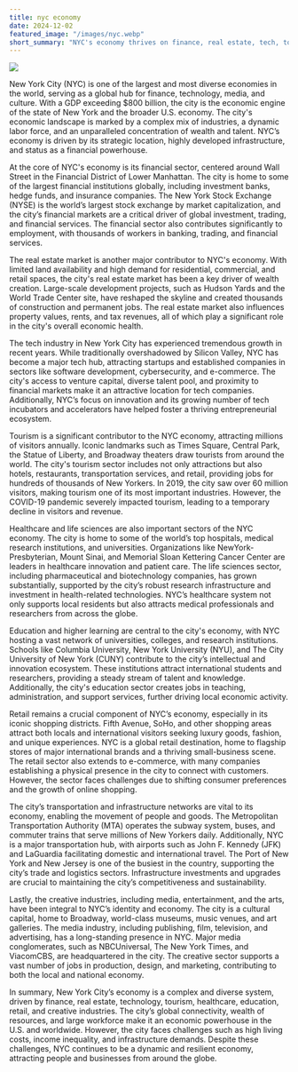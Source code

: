 ```yaml
---
title: nyc economy
date: 2024-12-02
featured_image: "/images/nyc.webp"
short_summary: "NYC's economy thrives on finance, real estate, tech, tourism, healthcare, and culture."
---
```


![](/images/nyc.webp)

New York City (NYC) is one of the largest and most diverse economies in the world, serving as a global hub for finance, technology, media, and culture. With a GDP exceeding $800 billion, the city is the economic engine of the state of New York and the broader U.S. economy. The city's economic landscape is marked by a complex mix of industries, a dynamic labor force, and an unparalleled concentration of wealth and talent. NYC’s economy is driven by its strategic location, highly developed infrastructure, and status as a financial powerhouse.

At the core of NYC's economy is its financial sector, centered around Wall Street in the Financial District of Lower Manhattan. The city is home to some of the largest financial institutions globally, including investment banks, hedge funds, and insurance companies. The New York Stock Exchange (NYSE) is the world’s largest stock exchange by market capitalization, and the city’s financial markets are a critical driver of global investment, trading, and financial services. The financial sector also contributes significantly to employment, with thousands of workers in banking, trading, and financial services.

The real estate market is another major contributor to NYC's economy. With limited land availability and high demand for residential, commercial, and retail spaces, the city's real estate market has been a key driver of wealth creation. Large-scale development projects, such as Hudson Yards and the World Trade Center site, have reshaped the skyline and created thousands of construction and permanent jobs. The real estate market also influences property values, rents, and tax revenues, all of which play a significant role in the city's overall economic health.

The tech industry in New York City has experienced tremendous growth in recent years. While traditionally overshadowed by Silicon Valley, NYC has become a major tech hub, attracting startups and established companies in sectors like software development, cybersecurity, and e-commerce. The city's access to venture capital, diverse talent pool, and proximity to financial markets make it an attractive location for tech companies. Additionally, NYC’s focus on innovation and its growing number of tech incubators and accelerators have helped foster a thriving entrepreneurial ecosystem.

Tourism is a significant contributor to the NYC economy, attracting millions of visitors annually. Iconic landmarks such as Times Square, Central Park, the Statue of Liberty, and Broadway theaters draw tourists from around the world. The city's tourism sector includes not only attractions but also hotels, restaurants, transportation services, and retail, providing jobs for hundreds of thousands of New Yorkers. In 2019, the city saw over 60 million visitors, making tourism one of its most important industries. However, the COVID-19 pandemic severely impacted tourism, leading to a temporary decline in visitors and revenue.

Healthcare and life sciences are also important sectors of the NYC economy. The city is home to some of the world’s top hospitals, medical research institutions, and universities. Organizations like NewYork-Presbyterian, Mount Sinai, and Memorial Sloan Kettering Cancer Center are leaders in healthcare innovation and patient care. The life sciences sector, including pharmaceutical and biotechnology companies, has grown substantially, supported by the city’s robust research infrastructure and investment in health-related technologies. NYC’s healthcare system not only supports local residents but also attracts medical professionals and researchers from across the globe.

Education and higher learning are central to the city's economy, with NYC hosting a vast network of universities, colleges, and research institutions. Schools like Columbia University, New York University (NYU), and The City University of New York (CUNY) contribute to the city’s intellectual and innovation ecosystem. These institutions attract international students and researchers, providing a steady stream of talent and knowledge. Additionally, the city's education sector creates jobs in teaching, administration, and support services, further driving local economic activity.

Retail remains a crucial component of NYC’s economy, especially in its iconic shopping districts. Fifth Avenue, SoHo, and other shopping areas attract both locals and international visitors seeking luxury goods, fashion, and unique experiences. NYC is a global retail destination, home to flagship stores of major international brands and a thriving small-business scene. The retail sector also extends to e-commerce, with many companies establishing a physical presence in the city to connect with customers. However, the sector faces challenges due to shifting consumer preferences and the growth of online shopping.

The city’s transportation and infrastructure networks are vital to its economy, enabling the movement of people and goods. The Metropolitan Transportation Authority (MTA) operates the subway system, buses, and commuter trains that serve millions of New Yorkers daily. Additionally, NYC is a major transportation hub, with airports such as John F. Kennedy (JFK) and LaGuardia facilitating domestic and international travel. The Port of New York and New Jersey is one of the busiest in the country, supporting the city’s trade and logistics sectors. Infrastructure investments and upgrades are crucial to maintaining the city’s competitiveness and sustainability.

Lastly, the creative industries, including media, entertainment, and the arts, have been integral to NYC’s identity and economy. The city is a cultural capital, home to Broadway, world-class museums, music venues, and art galleries. The media industry, including publishing, film, television, and advertising, has a long-standing presence in NYC. Major media conglomerates, such as NBCUniversal, The New York Times, and ViacomCBS, are headquartered in the city. The creative sector supports a vast number of jobs in production, design, and marketing, contributing to both the local and national economy.

In summary, New York City’s economy is a complex and diverse system, driven by finance, real estate, technology, tourism, healthcare, education, retail, and creative industries. The city’s global connectivity, wealth of resources, and large workforce make it an economic powerhouse in the U.S. and worldwide. However, the city faces challenges such as high living costs, income inequality, and infrastructure demands. Despite these challenges, NYC continues to be a dynamic and resilient economy, attracting people and businesses from around the globe.


